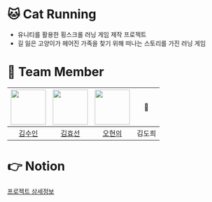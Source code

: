 # 🐱 Cat Running
- 유니티를 활용한 횡스크롤 러닝 게임 제작 프로젝트
- 길 잃은 고양이가 헤어진 가족을 찾기 위해 떠나는 스토리를 가진 러닝 게임


# 🤹 Team Member
|<img src="https://github.com/lsuinl.png" width="80">|<img src="https://github.com/hy5sun.png" width="80">|<img src="https://github.com/hyunyeee.png" width="80">|🙂|
|:---:|:---:|:---:|:---:|
|[김수인](https://github.com/lsuinl)|[김효선](https://github.com/hy5sun)|[오현의](https://github.com/hyunyeee)|김도희|
 
# 👉 Notion
[프로젝트 상세정보](https://www.notion.so/Cat-Running-9ce8a711353045f7a356f7794ee59c65)
